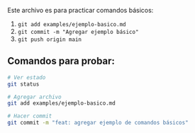 Este archivo es para practicar comandos básicos:

1. `git add examples/ejemplo-basico.md`
2. `git commit -m "Agregar ejemplo básico"`
3. `git push origin main`

## Comandos para probar:
```bash
# Ver estado
git status

# Agregar archivo
git add examples/ejemplo-basico.md

# Hacer commit
git commit -m "feat: agregar ejemplo de comandos básicos"